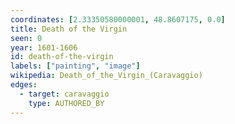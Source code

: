 ```yaml
---
coordinates: [2.33350580000001, 48.8607175, 0.0]
title: Death of the Virgin
seen: 0
year: 1601-1606
id: death-of-the-virgin
labels: ["painting", "image"]
wikipedia: Death_of_the_Virgin_(Caravaggio)
edges:
  - target: caravaggio
    type: AUTHORED_BY
---
```

